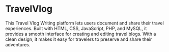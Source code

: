 # TravelVlog
This Travel Vlog Writing platform lets users document and share their travel experiences. Built with HTML, CSS, JavaScript, PHP, and MySQL, it provides a smooth interface for creating and editing travel blogs. With a clean design, it makes it easy for travelers to preserve and share their adventures.
